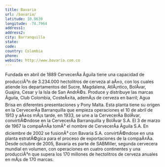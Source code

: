 ```yaml
---
title: Bavaria
url: /bavaria/
latitude: 10.9639
longitude: -74.7964
address1: 
address2: 
city: Barranquilla
state: 
code: 
country: Colombia
phone: 
website: http://www.bavaria.com.co
---
```

Fundada en abril de 1889 CervecerÃ­a Ãguila tiene una capacidad de producciÃ³n de 3.234.000 hectolitros de cerveza al aÃ±o, con los cuales atiende los departamentos del Sucre, Magdalena, AtlÃ¡ntico, BolÃ­var, Guajira, Cesar y la Isla de San AndrÃ©s. Produce y distribuye las marcas Ãguila, Club Colombia, CosteÃ±ita, ademÃ¡s de cerveza en barril; Agua Brisa en diferentes presentaciones y Pony Malta. Esta planta tiene su origen en la CervecerÃ­a Barranquilla que empieza operaciones el 10 de abril de 1913 y aÃ±os mÃ¡s tarde, en 1933, se une a la CervecerÃ­a BolÃ­var, convirtiÃ©ndose en la CervecerÃ­a Barranquilla y BolÃ­var S.A. El 3 de marzo de 1967 la compaÃ±Ã­a tomÃ³ el nombre de CervecerÃ­a Ãguila S.A. En diciembre de 2002 se fusionÃ³ con Bavaria S.A. convirtiÃ©ndose en una planta estratÃ©gica para el proceso de exportaciones de la compaÃ±Ã­a. Desde octubre de 2005, Bavaria es parte de SABMiller, segunda cervecera mundial en volumen, con operaciones en cuatro continentes y una producciÃ³n que supera los 170 millones de hectolitros de cerveza anuales en mÃ¡s de 170 marcas.
